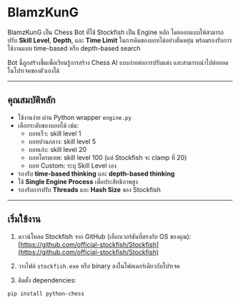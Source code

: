 # BlamzKunG

BlamzKunG เป็น Chess Bot ที่ใช้ Stockfish เป็น Engine หลัก โดยออกแบบให้สามารถปรับ **Skill Level**, **Depth**, และ **Time Limit** ในการคิดของบอทได้อย่างยืดหยุ่น พร้อมรองรับการใช้งานแบบ time-based หรือ depth-based search  

Bot นี้ถูกสร้างขึ้นเพื่อเรียนรู้การสร้าง Chess AI แบบง่ายต่อการปรับแต่ง และสามารถนำไปต่อยอดในโปรเจคของตัวเองได้

---

## คุณสมบัติหลัก

- ใช้งานง่าย ผ่าน Python wrapper `engine.py`
- เลือกระดับของบอทได้ เช่น:
  - บอทเร็ว: skill level 1
  - บอทปานกลาง: skill level 5
  - บอทเก่ง: skill level 20
  - บอทโครตเทพ: skill level 100 (แต่ Stockfish จะ clamp ที่ 20)
  - บอท Custom: ระบุ Skill Level เอง
- รองรับ **time-based thinking** และ **depth-based thinking**
- ใช้ **Single Engine Process** เพื่อประสิทธิภาพสูง
- รองรับการปรับ **Threads** และ **Hash Size** ของ Stockfish

---

## เริ่มใช้งาน

1. ดาวน์โหลด Stockfish จาก GitHub (เลือกเวอร์ชันที่ตรงกับ OS ของคุณ):  
[https://github.com/official-stockfish/Stockfish](https://github.com/official-stockfish/Stockfish)

2. วางไฟล์ `stockfish.exe` หรือ binary ลงในโฟลเดอร์เดียวกับโปรเจค

3. ติดตั้ง dependencies:

```bash
pip install python-chess
